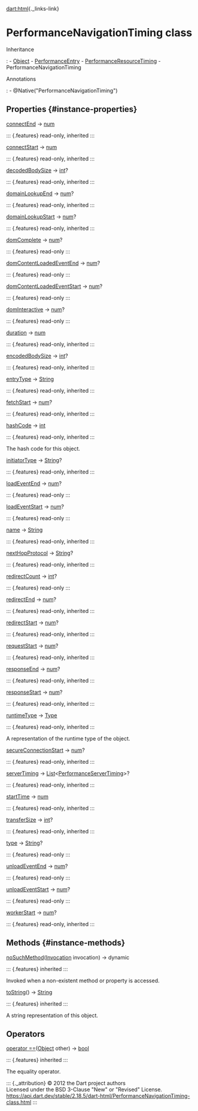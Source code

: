 [dart:html](../dart-html/dart-html-library){._links-link}

PerformanceNavigationTiming class
=================================

Inheritance

:   -   [Object](../dart-core/object-class)
    -   [PerformanceEntry](performanceentry-class)
    -   [PerformanceResourceTiming](performanceresourcetiming-class)
    -   PerformanceNavigationTiming

Annotations

:   -   \@Native(\"PerformanceNavigationTiming\")

Properties {#instance-properties}
----------

[connectEnd](performanceresourcetiming/connectend) →
[num](../dart-core/num-class)

::: {.features}
read-only, inherited
:::

[connectStart](performanceresourcetiming/connectstart) →
[num](../dart-core/num-class)

::: {.features}
read-only, inherited
:::

[decodedBodySize](performanceresourcetiming/decodedbodysize) →
[int](../dart-core/int-class)?

::: {.features}
read-only, inherited
:::

[domainLookupEnd](performanceresourcetiming/domainlookupend) →
[num](../dart-core/num-class)?

::: {.features}
read-only, inherited
:::

[domainLookupStart](performanceresourcetiming/domainlookupstart) →
[num](../dart-core/num-class)?

::: {.features}
read-only, inherited
:::

[domComplete](performancenavigationtiming/domcomplete) →
[num](../dart-core/num-class)?

::: {.features}
read-only
:::

[domContentLoadedEventEnd](performancenavigationtiming/domcontentloadedeventend)
→ [num](../dart-core/num-class)?

::: {.features}
read-only
:::

[domContentLoadedEventStart](performancenavigationtiming/domcontentloadedeventstart)
→ [num](../dart-core/num-class)?

::: {.features}
read-only
:::

[domInteractive](performancenavigationtiming/dominteractive) →
[num](../dart-core/num-class)?

::: {.features}
read-only
:::

[duration](performanceentry/duration) → [num](../dart-core/num-class)

::: {.features}
read-only, inherited
:::

[encodedBodySize](performanceresourcetiming/encodedbodysize) →
[int](../dart-core/int-class)?

::: {.features}
read-only, inherited
:::

[entryType](performanceentry/entrytype) →
[String](../dart-core/string-class)

::: {.features}
read-only, inherited
:::

[fetchStart](performanceresourcetiming/fetchstart) →
[num](../dart-core/num-class)?

::: {.features}
read-only, inherited
:::

[hashCode](../dart-core/object/hashcode) → [int](../dart-core/int-class)

::: {.features}
read-only, inherited
:::

The hash code for this object.

[initiatorType](performanceresourcetiming/initiatortype) →
[String](../dart-core/string-class)?

::: {.features}
read-only, inherited
:::

[loadEventEnd](performancenavigationtiming/loadeventend) →
[num](../dart-core/num-class)?

::: {.features}
read-only
:::

[loadEventStart](performancenavigationtiming/loadeventstart) →
[num](../dart-core/num-class)?

::: {.features}
read-only
:::

[name](performanceentry/name) → [String](../dart-core/string-class)

::: {.features}
read-only, inherited
:::

[nextHopProtocol](performanceresourcetiming/nexthopprotocol) →
[String](../dart-core/string-class)?

::: {.features}
read-only, inherited
:::

[redirectCount](performancenavigationtiming/redirectcount) →
[int](../dart-core/int-class)?

::: {.features}
read-only
:::

[redirectEnd](performanceresourcetiming/redirectend) →
[num](../dart-core/num-class)?

::: {.features}
read-only, inherited
:::

[redirectStart](performanceresourcetiming/redirectstart) →
[num](../dart-core/num-class)?

::: {.features}
read-only, inherited
:::

[requestStart](performanceresourcetiming/requeststart) →
[num](../dart-core/num-class)?

::: {.features}
read-only, inherited
:::

[responseEnd](performanceresourcetiming/responseend) →
[num](../dart-core/num-class)?

::: {.features}
read-only, inherited
:::

[responseStart](performanceresourcetiming/responsestart) →
[num](../dart-core/num-class)?

::: {.features}
read-only, inherited
:::

[runtimeType](../dart-core/object/runtimetype) →
[Type](../dart-core/type-class)

::: {.features}
read-only, inherited
:::

A representation of the runtime type of the object.

[secureConnectionStart](performanceresourcetiming/secureconnectionstart)
→ [num](../dart-core/num-class)?

::: {.features}
read-only, inherited
:::

[serverTiming](performanceresourcetiming/servertiming) →
[List](../dart-core/list-class)\<[PerformanceServerTiming](performanceservertiming-class)\>?

::: {.features}
read-only, inherited
:::

[startTime](performanceentry/starttime) → [num](../dart-core/num-class)

::: {.features}
read-only, inherited
:::

[transferSize](performanceresourcetiming/transfersize) →
[int](../dart-core/int-class)?

::: {.features}
read-only, inherited
:::

[type](performancenavigationtiming/type) →
[String](../dart-core/string-class)?

::: {.features}
read-only
:::

[unloadEventEnd](performancenavigationtiming/unloadeventend) →
[num](../dart-core/num-class)?

::: {.features}
read-only
:::

[unloadEventStart](performancenavigationtiming/unloadeventstart) →
[num](../dart-core/num-class)?

::: {.features}
read-only
:::

[workerStart](performanceresourcetiming/workerstart) →
[num](../dart-core/num-class)?

::: {.features}
read-only, inherited
:::

Methods {#instance-methods}
-------

[noSuchMethod](../dart-core/object/nosuchmethod)([Invocation](../dart-core/invocation-class)
invocation) → dynamic

::: {.features}
inherited
:::

Invoked when a non-existent method or property is accessed.

[toString](../dart-core/object/tostring)() →
[String](../dart-core/string-class)

::: {.features}
inherited
:::

A string representation of this object.

Operators
---------

[operator
==](../dart-core/object/operator_equals)([Object](../dart-core/object-class)
other) → [bool](../dart-core/bool-class)

::: {.features}
inherited
:::

The equality operator.

::: {._attribution}
© 2012 the Dart project authors\
Licensed under the BSD 3-Clause \"New\" or \"Revised\" License.\
<https://api.dart.dev/stable/2.18.5/dart-html/PerformanceNavigationTiming-class.html>
:::
